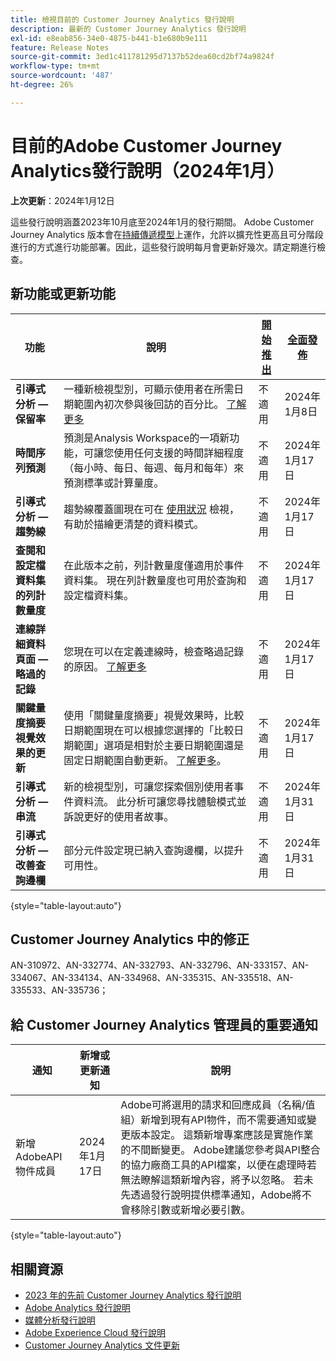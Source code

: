 ```yaml
---
title: 檢視目前的 Customer Journey Analytics 發行說明
description: 最新的 Customer Journey Analytics 發行說明
exl-id: e8eab856-34e0-4875-b441-b1e680b9e111
feature: Release Notes
source-git-commit: 3ed1c411781295d7137b52dea60cd2bf74a9824f
workflow-type: tm+mt
source-wordcount: '487'
ht-degree: 26%

---
```


# 目前的Adobe Customer Journey Analytics發行說明（2024年1月）

**上次更新**：2024年1月12日

這些發行說明涵蓋2023年10月底至2024年1月的發行期間。 Adobe Customer Journey Analytics 版本會在[持續傳遞模型](releases.md)上運作，允許以擴充性更高且可分階段進行的方式進行功能部署。因此，這些發行說明每月會更新好幾次。請定期進行檢查。

## 新功能或更新功能

| 功能 | 說明 | [開始推出](releases.md) | [全面發佈](releases.md) |
| ----------- | ---------- | ------- | ---- |
| **引導式分析 — 保留率** | 一種新檢視型別，可顯示使用者在所需日期範圍內初次參與後回訪的百分比。 [了解更多](../guided-analysis/types/retention-rates.md) | 不適用 | 2024年1月8日 |
| **時間序列預測** | 預測是Analysis Workspace的一項新功能，可讓您使用任何支援的時間詳細程度（每小時、每日、每週、每月和每年）來預測標準或計算量度。 | 不適用 | 2024年1月17日 |
| **引導式分析 — 趨勢線** | 趨勢線覆蓋圖現在可在 [使用狀況](/help/guided-analysis/types/usage.md) 檢視，有助於描繪更清楚的資料模式。 | 不適用 | 2024年1月17日 |
| **查閱和設定檔資料集的列計數量度** | 在此版本之前，列計數量度僅適用於事件資料集。 現在列計數量度也可用於查詢和設定檔資料集。 | 不適用 | 2024年1月17日 |
| **連線詳細資料頁面 — 略過的記錄** | 您現在可以在定義連線時，檢查略過記錄的原因。 [了解更多](../connections/manage-connections.md) | 不適用 | 2024年1月17日 |
| **關鍵量度摘要視覺效果的更新** | 使用「關鍵量度摘要」視覺效果時，比較日期範圍現在可以根據您選擇的「比較日期範圍」選項是相對於主要日期範圍還是固定日期範圍自動更新。 [了解更多](/help/analysis-workspace/visualizations/key-metric.md)。 | 不適用 | 2024年1月17日 |
| **引導式分析 — 串流** | 新的檢視型別，可讓您探索個別使用者事件資料流。 此分析可讓您尋找體驗模式並訴說更好的使用者故事。 | 不適用 | 2024年1月31日 |
| **引導式分析 — 改善查詢邊欄** | 部分元件設定現已納入查詢邊欄，以提升可用性。 | 不適用 | 2024年1月31日 |

{style="table-layout:auto"}

## Customer Journey Analytics 中的修正

AN-310972、AN-332774、AN-332793、AN-332796、AN-333157、AN-334067、AN-334134、AN-334968、AN-335315、AN-335518、AN-335533、AN-335736；

## 給 Customer Journey Analytics 管理員的重要通知

| 通知 | 新增或更新通知 | 說明 |
| --- | --- | --- |
| 新增AdobeAPI物件成員 | 2024年1月17日 | Adobe可將選用的請求和回應成員（名稱/值組）新增到現有API物件，而不需要通知或變更版本設定。 這類新增專案應該是實施作業的不間斷變更。 Adobe建議您參考與API整合的協力廠商工具的API檔案，以便在處理時若無法瞭解這類新增內容，將予以忽略。 若未先透過發行說明提供標準通知，Adobe將不會移除引數或新增必要引數。 |

{style="table-layout:auto"}

## 相關資源

* [2023 年的先前 Customer Journey Analytics 發行說明](/help/release-notes/2023.md)
* [Adobe Analytics 發行說明](https://experienceleague.adobe.com/docs/analytics/release-notes/latest.html?lang=zh-Hant)
* [媒體分析發行說明](https://experienceleague.adobe.com/docs/media-analytics/using/additional-resources/release-notes.html?lang=zh-Hant)
* [Adobe Experience Cloud 發行說明](https://experienceleague.adobe.com/docs/release-notes/experience-cloud/current.html?lang=zh-Hant)
* [Customer Journey Analytics 文件更新](/help/release-notes/doc-changes.md)
